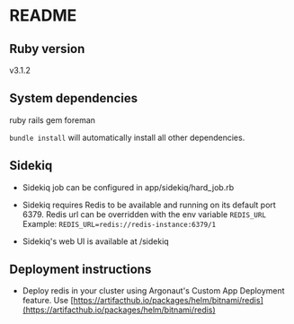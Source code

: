 # README

## Ruby version

v3.1.2

## System dependencies

ruby
rails
gem
foreman

`bundle install` will automatically install all other dependencies.

## Sidekiq

- Sidekiq job can be configured in app/sidekiq/hard_job.rb

- Sidekiq requires Redis to be available and running on its default port 6379. Redis url can be overridden with the env variable `REDIS_URL`
  Example: `REDIS_URL=redis://redis-instance:6379/1`

- Sidekiq's web UI is available at <domain>/sidekiq

## Deployment instructions

- Deploy redis in your cluster using Argonaut's Custom App Deployment feature. Use [https://artifacthub.io/packages/helm/bitnami/redis](https://artifacthub.io/packages/helm/bitnami/redis)
